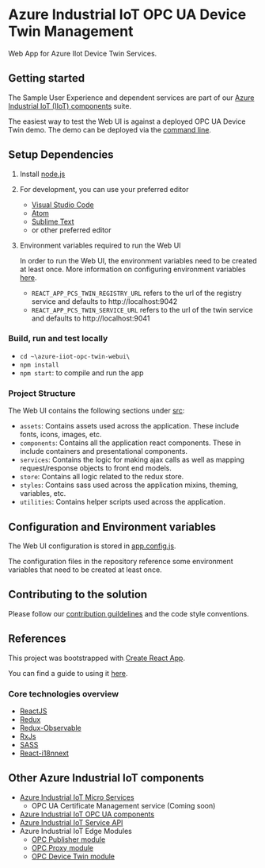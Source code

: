 # Azure Industrial IoT OPC UA Device Twin Management

Web App for Azure IIot Device Twin Services.

## Getting started

The Sample User Experience and dependent services are part of our [Azure Industrial IoT (IIoT) components](#Other-Azure-Industrial-IoT-components) suite.

The easiest way to test the Web UI is against a deployed OPC UA Device Twin demo. The demo can be deployed via the [command line](https://github.com/Azure/azure-iiot-services/tree/master/deploy).

## Setup Dependencies

1. Install [node.js](https://nodejs.org/)
1. For development, you can use your preferred editor
   - [Visual Studio Code](https://code.visualstudio.com/)
   - [Atom](https://atom.io/)
   - [Sublime Text](https://www.sublimetext.com/)
   - or other preferred editor
1. Environment variables required to run the Web UI

   In order to run the Web UI, the environment variables need to be created at least once. More information on configuring environment variables [here](#configuration-and-environment-variables).

   * `REACT_APP_PCS_TWIN_REGISTRY_URL` refers to the url of the registry service and defaults to http://localhost:9042
   * `REACT_APP_PCS_TWIN_SERVICE_URL` refers to the url of the twin service and defaults to http://localhost:9041

### Build, run and test locally

* `cd ~\azure-iiot-opc-twin-webui\`
* `npm install`
* `npm start`: to compile and run the app

### Project Structure

The Web UI contains the following sections under [src](src):
- `assets`: Contains assets used across the application. These include fonts,
icons, images, etc.
- `components`: Contains all the application react components. These in include
containers and presentational components.
- `services`: Contains the logic for making ajax calls as well as mapping
request/response objects to front end models.
- `store`: Contains all logic related to the redux store.
- `styles`: Contains sass used across the application mixins, theming, variables,
etc.
- `utilities`: Contains helper scripts used across the application.

## Configuration and Environment variables

The Web UI configuration is stored in [app.config.js](https://github.com/Azure/azure-iiot-opc-twin-webui/blob/master/src/app.config.js).

The configuration files in the repository reference some environment variables that need to be created at least once. 

## Contributing to the solution

Please follow our [contribution guildelines](CONTRIBUTING.md) and the code style conventions.

## References

This project was bootstrapped with [Create React App](https://github.com/facebookincubator/create-react-app).

You can find a guide to using it [here](https://github.com/facebookincubator/create-react-app/blob/master/packages/react-scripts/template/README.md).

### Core technologies overview

- [ReactJS](https://reactjs.org/)
- [Redux](https://redux.js.org/)
- [Redux-Observable](https://redux-observable.js.org/)
- [RxJs](http://reactivex.io/rxjs/)
- [SASS](http://sass-lang.com/)
- [React-i18nnext](https://github.com/i18next/react-i18next)

## Other Azure Industrial IoT components

* [Azure Industrial IoT Micro Services](https://github.com/Azure/azure-iiot-services)
  * OPC UA Certificate Management service (Coming soon)
* [Azure Industrial IoT OPC UA components](https://github.com/Azure/azure-iiot-opc-ua)
* [Azure Industrial IoT Service API](https://github.com/Azure/azure-iiot-services-api)
* Azure Industrial IoT Edge Modules
  * [OPC Publisher module](https://github.com/Azure/iot-edge-opc-publisher)
  * [OPC Proxy module](https://github.com/Azure/iot-edge-opc-proxy)
  * [OPC Device Twin module](https://github.com/Azure/azure-iiot-opc-twin-module)
